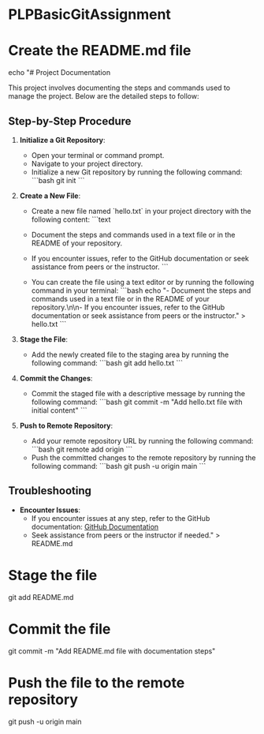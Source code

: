 # PLPBasicGitAssignment
# Create the README.md file
echo "# Project Documentation

This project involves documenting the steps and commands used to manage the project. Below are the detailed steps to follow:

## Step-by-Step Procedure

1. **Initialize a Git Repository**:
    - Open your terminal or command prompt.
    - Navigate to your project directory.
    - Initialize a new Git repository by running the following command:
    \`\`\`bash
    git init
    \`\`\`

2. **Create a New File**:
    - Create a new file named \`hello.txt\` in your project directory with the following content:
    \`\`\`text
    - Document the steps and commands used in a text file or in the README of your repository.
    
    - If you encounter issues, refer to the GitHub documentation or seek assistance from peers or the instructor.
    \`\`\`
    - You can create the file using a text editor or by running the following command in your terminal:
    \`\`\`bash
    echo \"- Document the steps and commands used in a text file or in the README of your repository.\n\n- If you encounter issues, refer to the GitHub documentation or seek assistance from peers or the instructor.\" > hello.txt
    \`\`\`

3. **Stage the File**:
    - Add the newly created file to the staging area by running the following command:
    \`\`\`bash
    git add hello.txt
    \`\`\`

4. **Commit the Changes**:
    - Commit the staged file with a descriptive message by running the following command:
    \`\`\`bash
    git commit -m \"Add hello.txt file with initial content\"
    \`\`\`

5. **Push to Remote Repository**:
    - Add your remote repository URL by running the following command:
    \`\`\`bash
    git remote add origin <your-repository-url>
    \`\`\`
    - Push the committed changes to the remote repository by running the following command:
    \`\`\`bash
    git push -u origin main
    \`\`\`

## Troubleshooting

- **Encounter Issues**:
    - If you encounter issues at any step, refer to the GitHub documentation: [GitHub Documentation](https://docs.github.com/en)
    - Seek assistance from peers or the instructor if needed." > README.md

# Stage the file
git add README.md

# Commit the file
git commit -m "Add README.md file with documentation steps"

# Push the file to the remote repository
git push -u origin main
